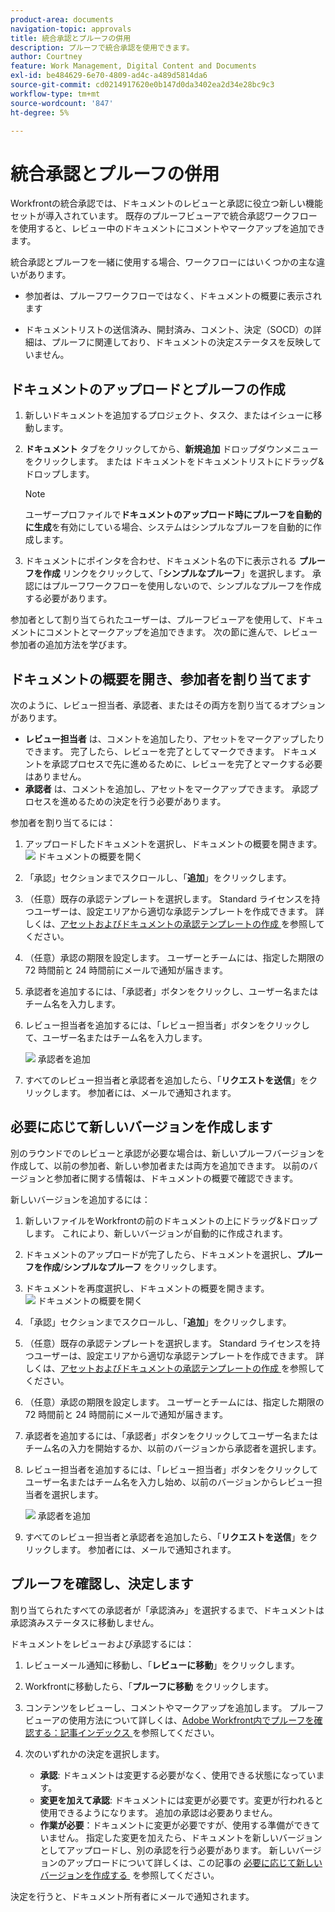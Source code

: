 ```yaml
---
product-area: documents
navigation-topic: approvals
title: 統合承認とプルーフの併用
description: プルーフで統合承認を使用できます。
author: Courtney
feature: Work Management, Digital Content and Documents
exl-id: be484629-6e70-4809-ad4c-a489d5814da6
source-git-commit: cd0214917620e0b147d0da3402ea2d34e28bc9c3
workflow-type: tm+mt
source-wordcount: '847'
ht-degree: 5%

---
```


# 統合承認とプルーフの併用

Workfrontの統合承認では、ドキュメントのレビューと承認に役立つ新しい機能セットが導入されています。 既存のプルーフビューアで統合承認ワークフローを使用すると、レビュー中のドキュメントにコメントやマークアップを追加できます。

統合承認とプルーフを一緒に使用する場合、ワークフローにはいくつかの主な違いがあります。

* 参加者は、プルーフワークフローではなく、ドキュメントの概要に表示されます

* ドキュメントリストの送信済み、開封済み、コメント、決定（SOCD）の詳細は、プルーフに関連しており、ドキュメントの決定ステータスを反映していません。

## ドキュメントのアップロードとプルーフの作成

1. 新しいドキュメントを追加するプロジェクト、タスク、またはイシューに移動します。
1. **ドキュメント** タブをクリックしてから、**新規追加** ドロップダウンメニューをクリックします。
または
ドキュメントをドキュメントリストにドラッグ&amp;ドロップします。

   >[!NOTE]
   >
   >ユーザープロファイルで&#x200B;**ドキュメントのアップロード時にプルーフを自動的に生成**&#x200B;を有効にしている場合、システムはシンプルなプルーフを自動的に作成します。

1. ドキュメントにポインタを合わせ、ドキュメント名の下に表示される **プルーフを作成** リンクをクリックして、「**シンプルなプルーフ**」を選択します。 承認にはプルーフワークフローを使用しないので、シンプルなプルーフを作成する必要があります。

参加者として割り当てられたユーザーは、プルーフビューアを使用して、ドキュメントにコメントとマークアップを追加できます。 次の節に進んで、レビュー参加者の追加方法を学びます。

## ドキュメントの概要を開き、参加者を割り当てます

次のように、レビュー担当者、承認者、またはその両方を割り当てるオプションがあります。

* **レビュー担当者** は、コメントを追加したり、アセットをマークアップしたりできます。 完了したら、レビューを完了としてマークできます。 ドキュメントを承認プロセスで先に進めるために、レビューを完了とマークする必要はありません。
* **承認者** は、コメントを追加し、アセットをマークアップできます。 承認プロセスを進めるための決定を行う必要があります。

参加者を割り当てるには：

1. アップロードしたドキュメントを選択し、ドキュメントの概要を開きます。
   ![&#x200B; ドキュメントの概要を開く &#x200B;](assets/open-doc-summary.png)

1. 「承認」セクションまでスクロールし、「**追加**」をクリックします。

1. （任意）既存の承認テンプレートを選択します。 Standard ライセンスを持つユーザーは、設定エリアから適切な承認テンプレートを作成できます。 詳しくは、[&#x200B; アセットおよびドキュメントの承認テンプレートの作成 &#x200B;](/help/quicksilver/review-and-approve-work/document-reviews-and-approvals/manage-document-approvals/create-approval-template.md) を参照してください。

1. （任意）承認の期限を設定します。 ユーザーとチームには、指定した期限の 72 時間前と 24 時間前にメールで通知が届きます。

1. 承認者を追加するには、「承認者」ボタンをクリックし、ユーザー名またはチーム名を入力します。

1. レビュー担当者を追加するには、「レビュー担当者」ボタンをクリックして、ユーザー名またはチーム名を入力します。

   ![&#x200B; 承認者を追加 &#x200B;](assets/add-approvers.png)

1. すべてのレビュー担当者と承認者を追加したら、「**リクエストを送信**」をクリックします。 参加者には、メールで通知されます。

## 必要に応じて新しいバージョンを作成します

別のラウンドでのレビューと承認が必要な場合は、新しいプルーフバージョンを作成して、以前の参加者、新しい参加者または両方を追加できます。 以前のバージョンと参加者に関する情報は、ドキュメントの概要で確認できます。

新しいバージョンを追加するには：

1. 新しいファイルをWorkfrontの前のドキュメントの上にドラッグ&amp;ドロップします。 これにより、新しいバージョンが自動的に作成されます。

1. ドキュメントのアップロードが完了したら、ドキュメントを選択し、**プルーフを作成**/**シンプルなプルーフ** をクリックします。

1. ドキュメントを再度選択し、ドキュメントの概要を開きます。
   ![&#x200B; ドキュメントの概要を開く &#x200B;](assets/open-doc-summary.png)

1. 「承認」セクションまでスクロールし、「**追加**」をクリックします。

1. （任意）既存の承認テンプレートを選択します。 Standard ライセンスを持つユーザーは、設定エリアから適切な承認テンプレートを作成できます。 詳しくは、[&#x200B; アセットおよびドキュメントの承認テンプレートの作成 &#x200B;](/help/quicksilver/review-and-approve-work/document-reviews-and-approvals/manage-document-approvals/create-approval-template.md) を参照してください。

1. （任意）承認の期限を設定します。 ユーザーとチームには、指定した期限の 72 時間前と 24 時間前にメールで通知が届きます。

1. 承認者を追加するには、「承認者」ボタンをクリックしてユーザー名またはチーム名の入力を開始するか、以前のバージョンから承認者を選択します。

1. レビュー担当者を追加するには、「レビュー担当者」ボタンをクリックしてユーザー名またはチーム名を入力し始め、以前のバージョンからレビュー担当者を選択します。

   ![&#x200B; 承認者を追加 &#x200B;](assets/add-approvers.png)

1. すべてのレビュー担当者と承認者を追加したら、「**リクエストを送信**」をクリックします。 参加者には、メールで通知されます。

<!-- add info about reusing previous participants once released -->


## プルーフを確認し、決定します

割り当てられたすべての承認者が「承認済み」を選択するまで、ドキュメントは承認済みステータスに移動しません。

ドキュメントをレビューおよび承認するには：

1. レビューメール通知に移動し、「**レビューに移動**」をクリックします。

1. Workfrontに移動したら、「**プルーフに移動** をクリックします。

1. コンテンツをレビューし、コメントやマークアップを追加します。 プルーフビューアの使用方法について詳しくは、[Adobe Workfront内でプルーフを確認する：記事インデックス &#x200B;](/help/quicksilver/review-and-approve-work/proofing/reviewing-proofs-within-workfront/review-proofs-in-wf.md) を参照してください。

1. 次のいずれかの決定を選択します。

   * **承認**: ドキュメントは変更する必要がなく、使用できる状態になっています。
   * **変更を加えて承認**: ドキュメントには変更が必要です。変更が行われると使用できるようになります。 追加の承認は必要ありません。
   * **作業が必要**：ドキュメントに変更が必要ですが、使用する準備ができていません。 指定した変更を加えたら、ドキュメントを新しいバージョンとしてアップロードし、別の承認を行う必要があります。 新しいバージョンのアップロードについて詳しくは、この記事の [&#x200B; 必要に応じて新しいバージョンを作成する &#x200B;](#create-a-new-version-as-needed) を参照してください。

決定を行うと、ドキュメント所有者にメールで通知されます。

